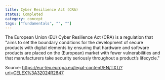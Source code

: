 ```yaml
---
title: Cyber Resilience Act (CRA)
status: Completed
category: concept
tags: ["fundamentals", "", ""]
---
```


The European Union (EU) Cyber Resilience Act (CRA) is a regulation that
"aims to set the boundary conditions for the development of secure
products with digital elements by ensuring that hardware and software
products are placed on the (European) market with fewer vulnerabilities
and that manufacturers take security seriously throughout a product’s
lifecycle."

Source: https://eur-lex.europa.eu/legal-content/EN/TXT/?uri=CELEX%3A32024R2847
